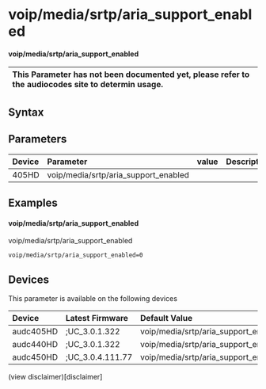 ﻿---
description: voip/media/srtp/aria_support_enabled
search: false
---

# voip/media/srtp/aria_support_enabled

#### voip/media/srtp/aria_support_enabled


| This Parameter has not been documented yet, please refer to the audiocodes site to determin usage.  | 
| :--- |

## Syntax

## Parameters
|Device|Parameter|value|Description|
|:---|:---|:---|:---|
| 405HD | voip/media/srtp/aria_support_enabled |  |  |

## Examples
#### voip/media/srtp/aria_support_enabled

voip/media/srtp/aria_support_enabled

```
voip/media/srtp/aria_support_enabled=0
```

## Devices
This parameter is available on the following devices

| Device | Latest Firmware | Default Value |
|:---|:---|:---|
| audc405HD | ;UC_3.0.1.322 | voip/media/srtp/aria_support_enabled=0 
| audc440HD | ;UC_3.0.1.322 | voip/media/srtp/aria_support_enabled=0 
| audc450HD | ;UC_3.0.4.111.77 | voip/media/srtp/aria_support_enabled=0 

(view disclaimer)[disclaimer]
